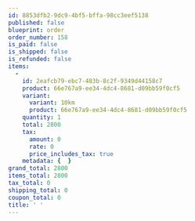 ```yaml
---
id: 8853dfb2-9dc9-4bf5-bffa-98cc3eef5138
published: false
blueprint: order
order_number: 158
is_paid: false
is_shipped: false
is_refunded: false
items:
  -
    id: 2eafcb79-ebc7-483b-8c2f-9349d44158c7
    product: 66e767a9-ee34-4dc4-8681-d09bb59f0cf5
    variant:
      variant: 10km
      product: 66e767a9-ee34-4dc4-8681-d09bb59f0cf5
    quantity: 1
    total: 2800
    tax:
      amount: 0
      rate: 0
      price_includes_tax: true
    metadata: {  }
grand_total: 2800
items_total: 2800
tax_total: 0
shipping_total: 0
coupon_total: 0
title: ' '
---
```

